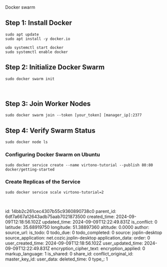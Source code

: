 Docker swarm

## Step 1: Install Docker

```
sudo apt update
sudo apt install -y docker.io
```

```
udo systemctl start docker
sudo systemctl enable docker
```

## Step 2: Initialize Docker Swarm

```
sudo docker swarm init
```

&nbsp;

## Step 3: Join Worker Nodes

```
sudo docker swarm join --token [your_token] [manager_ip]:2377
```

## Step 4: Verify Swarm Status

```
sudo docker node ls
```

### Configuring Docker Swarm on Ubuntu

```
sudo docker service create --name virtono-tutorial --publish 80:80 docker/getting-started
```

### Create Replicas of the Service

```
sudo docker service scale virtono-tutorial=2
```

&nbsp;

id: 14bb2c261cec4307b55c9360890738c0
parent_id: 6df7a667a12643adb75aab7021873500
created_time: 2024-09-09T12:18:56.102Z
updated_time: 2024-09-09T12:22:49.831Z
is_conflict: 0
latitude: 35.68919750
longitude: 51.38897360
altitude: 0.0000
author: 
source_url: 
is_todo: 0
todo_due: 0
todo_completed: 0
source: joplin-desktop
source_application: net.cozic.joplin-desktop
application_data: 
order: 0
user_created_time: 2024-09-09T12:18:56.102Z
user_updated_time: 2024-09-09T12:22:49.831Z
encryption_cipher_text: 
encryption_applied: 0
markup_language: 1
is_shared: 0
share_id: 
conflict_original_id: 
master_key_id: 
user_data: 
deleted_time: 0
type_: 1